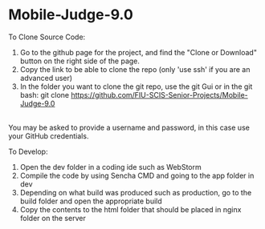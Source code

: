 # Mobile-Judge-9.0

To Clone Source Code:
1. Go to the github page for the project, and find the "Clone or Download" button on the right side of the page.
2. Copy the link to be able to clone the repo (only 'use ssh' if you are an advanced user)
3. In the folder you want to clone the git repo, use the git Gui or in the git bash:
  git clone https://github.com/FIU-SCIS-Senior-Projects/Mobile-Judge-9.0
<br>
You may be asked to provide a username and password, in this case use your GitHub credentials.
<br>
 
To Develop:
1. Open the dev folder in a coding ide such as WebStorm
2. Compile the code by using Sencha CMD and going to the app folder in dev
3. Depending on what build was produced such as production, go to the build folder and open the appropriate build
4. Copy the contents to the html folder that should be placed in nginx folder on the server


